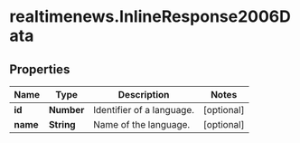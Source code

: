 # realtimenews.InlineResponse2006Data

## Properties

Name | Type | Description | Notes
------------ | ------------- | ------------- | -------------
**id** | **Number** | Identifier of a language. | [optional] 
**name** | **String** | Name of the language. | [optional] 


